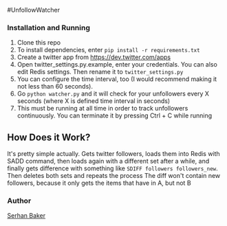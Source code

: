 #UnfollowWatcher

### Installation and Running

1. Clone this repo
2. To install dependencies, enter `pip install -r requirements.txt` 
3. Create a twitter app from https://dev.twitter.com/apps
4. Open twitter_settings.py.example, enter your credentials. You can also edit Redis settings. Then rename it to `twitter_settings.py`
5. You can configure the time interval, too (I would recommend making it not less than 60 seconds).
6. Go `python watcher.py` and it will check for your unfollowers every X seconds (where X is defined time interval in seconds)
7. This must be running at all time in order to track unfollowers continuously. You can terminate it by pressing Ctrl + C while running 

## How Does it Work?

It's pretty simple actually. Gets twitter followers, loads them into Redis with SADD command, then loads again with a different set after a while, 
and finally gets difference with something like `SDIFF followers followers_new`. Then deletes both sets and repeats the process
The diff won't contain new followers, because it only gets the items that have in A, but not B

### Author
[Serhan Baker](http://serhanbaker.com)
